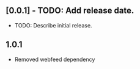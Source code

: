 ## [0.0.1] - TODO: Add release date.

* TODO: Describe initial release.

## 1.0.1

- Removed webfeed dependency